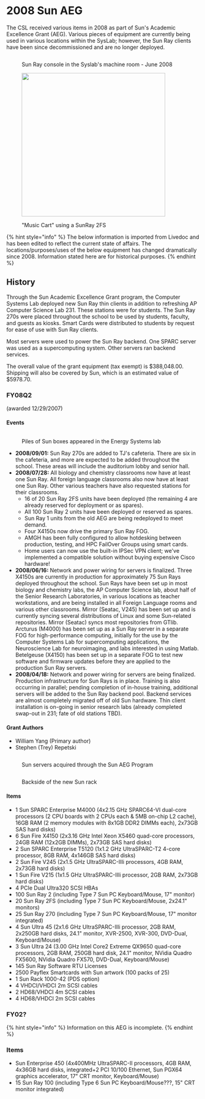 # 2008 Sun AEG

The CSL received various items in 2008 as part of Sun's Academic Excellence Grant (AEG).  Various pieces of equipment are currently being used in various locations within the SysLab; however, the Sun Ray clients have been since decommissioned and are no longer deployed.

<div>

<figure><img src="../../.gitbook/assets/450px-SunRay_Cray.jpeg" alt=""><figcaption><p>Sun Ray console in the Syslab's machine room - June 2008</p></figcaption></figure>

 

<figure><img src="../../.gitbook/assets/SunRay_Music_Cart (1).jpeg" alt="" width="375"><figcaption><p>"Music Cart" using a SunRay 2FS</p></figcaption></figure>

</div>

{% hint style="info" %}
The below information is imported from Livedoc and has been edited to reflect the current state of affairs.  The locations/purposes/uses of the below equipment has changed dramatically since 2008. Information stated here are for historical purposes.
{% endhint %}

## History

Through the Sun Academic Excellence Grant program, the Computer Systems Lab deployed new Sun Ray thin clients in addition to refreshing AP Computer Science Lab 231. These stations were for students. The Sun Ray 270s were placed throughout the school to be used by students, faculty, and guests as kiosks. Smart Cards were distributed to students by request for ease of use with Sun Ray clients.

Most servers were used to power the Sun Ray backend. One SPARC server was used as a supercomputing system. Other servers ran backend services.

The overall value of the grant equipment (tax exempt) is $388,048.00. Shipping will also be covered by Sun, which is an estimated value of $5978.70.

### FY08Q2

(awarded 12/29/2007)

#### Events



<figure><img src="../../.gitbook/assets/SunBoxes.jpeg" alt=""><figcaption><p>Piles of Sun boxes appeared in the Energy Systems lab</p></figcaption></figure>

* **2008/09/01:** Sun Ray 270s are added to TJ's cafeteria. There are six in the cafeteria, and more are expected to be added throughout the school. These areas will include the auditorium lobby and senior hall.
* **2008/07/28:** All biology and chemistry classrooms now have at least one Sun Ray. All foreign language classrooms also now have at least one Sun Ray. Other various teachers have also requested stations for their classrooms.
  * 16 of 20 Sun Ray 2FS units have been deployed (the remaining 4 are already reserved for deployment or as spares).
  * All 100 Sun Ray 2 units have been deployed or reserved as spares.
  * Sun Ray 1 units from the old AEG are being redeployed to meet demand.
  * Four X4150s now drive the primary Sun Ray FOG.
  * AMGH has been fully configured to allow hotdesking between production, testing, and HPC FailOver Groups using smart cards.
  * Home users can now use the built-in IPSec VPN client; we've implemented a compatible solution without buying expensive Cisco hardware!
* **2008/06/16:** Network and power wiring for servers is finalized. Three X4150s are currently in production for approximately 75 Sun Rays deployed throughout the school. Sun Rays have been set up in most biology and chemistry labs, the AP Computer Science lab, about half of the Senior Research Laboratories, in various locations as teacher workstations, and are being installed in all Foreign Language rooms and various other classrooms. Mirror (Seatac, V245) has been set up and is currently syncing several distributions of Linux and some Sun-related repositories. Mirror (Seatac) syncs most repositories from GTlib. Arcturus (M4000) has been set up as a Sun Ray server in a separate FOG for high-performance computing, initially for the use by the Computer Systems Lab for supercomputing applications, the Neuroscience Lab for neuroimaging, and labs interested in using Matlab. Betelgeuse (X4150) has been set up in a separate FOG to test new software and firmware updates before they are applied to the production Sun Ray servers.
* **2008/04/18:** Network and power wiring for servers are being finalized. Production infrastructure for Sun Rays is in place. Training is also occurring in parallel; pending completion of in-house training, additional servers will be added to the Sun Ray backend pool. Backend services are almost completely migrated off of old Sun hardware. Thin client installation is on-going in senior research labs (already completed swap-out in 231; fate of old stations TBD).

#### Grant Authors

* William Yang (Primary author)
* Stephen (Trey) Repetski

<div>

<figure><img src="../../.gitbook/assets/2008AEG_Sun_Grant_Rack.jpeg" alt=""><figcaption><p>Sun servers acquired through the Sun AEG Program</p></figcaption></figure>

 

<figure><img src="../../.gitbook/assets/SRServer_Backside.jpeg" alt=""><figcaption><p>Backside of the new Sun rack</p></figcaption></figure>

</div>

#### Items

* 1 Sun SPARC Enterprise M4000 (4x2.15 GHz SPARC64-VI dual-core processors (2 CPU boards with 2 CPUs each & 5MB on-chip L2 cache), 16GB RAM (2 memory modules with 8x1GB DDR2 DIMMs each), 2x73GB SAS hard disks)
* 6 Sun Fire X4150 (2x3.16 GHz Intel Xeon X5460 quad-core processors, 24GB RAM (12x2GB DIMMs), 2x73GB SAS hard disks)
* 2 Sun SPARC Enterprise T5120 (1x1.2 GHz UltraSPARC-T2 4-core processor, 8GB RAM, 4x146GB SAS hard disks)
* 2 Sun Fire V245 (2x1.5 GHz UltraSPARC-IIIi processors, 4GB RAM, 2x73GB hard disks)
* 1 Sun Fire V215 (1x1.5 GHz UltraSPARC-IIIi processor, 2GB RAM, 2x73GB hard disks)
* 4 PCIe Dual Ultra320 SCSI HBAs
* 100 Sun Ray 2 (including Type 7 Sun PC Keyboard/Mouse, 17" monitor)
* 20 Sun Ray 2FS (including Type 7 Sun PC Keyboard/Mouse, 2x24.1" monitors)
* 25 Sun Ray 270 (including Type 7 Sun PC Keyboard/Mouse, 17" monitor integrated)
* 4 Sun Ultra 45 (2x1.6 GHz UltraSPARC-IIIi processor, 2GB RAM, 2x250GB hard disks, 24.1" monitor, XVR-2500, XVR-300, DVD-Dual, Keyboard/Mouse)
* 3 Sun Ultra 24 (3.00 GHz Intel Core2 Extreme QX9650 quad-core processors, 2GB RAM, 250GB hard disk, 24.1" monitor, NVidia Quadro FX5600, NVidia Quadro FX570, DVD-Dual, Keyboard/Mouse)
* 145 Sun Ray Software RTU Licenses
* 2500 Payflex Smartcards with Sun artwork (100 packs of 25)
* 1 Sun Rack 1000-42 (PDS option)
* 4 VHDCI/VHDCI 2m SCSI cables
* 2 HD68/VHDCI 4m SCSI cables
* 4 HD68/VHDCI 2m SCSI cables

### FY02?

{% hint style="info" %}
Information on this AEG is incomplete.
{% endhint %}

### Items

* Sun Enterprise 450 (4x400MHz UltraSPARC-II processors, 4GB RAM, 4x36GB hard disks, integrated+2 PCI 10/100 Ethernet, Sun PGX64 graphics accelerator, 17" CRT monitor, Keyboard/Mouse)
* 15 Sun Ray 100 (including Type 6 Sun PC Keyboard/Mouse???, 15" CRT monitor integrated)
